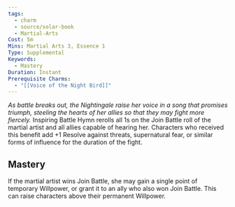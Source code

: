 ```yaml
---
tags:
  - charm
  - source/solar-book
  - Martial-Arts
Cost: 5m
Mins: Martial Arts 3, Essence 1
Type: Supplemental
Keywords:
  - Mastery
Duration: Instant
Prerequisite Charms:
  - "[[Voice of the Night Bird]]"
---
```

*As battle breaks out, the Nightingale raise her voice in a song that promises triumph, steeling the hearts of her allies so that they may fight more fiercely.*
Inspiring Battle Hymn rerolls all 1s on the Join Battle roll of the martial artist and all allies capable of hearing her. Characters who received this benefit add +1 Resolve against threats, supernatural fear, or similar forms of influence for the duration of the fight. 
## Mastery
If the martial artist wins Join Battle, she may gain a single point of temporary Willpower, or grant it to an ally who also won Join Battle. This can raise characters above their permanent Willpower.